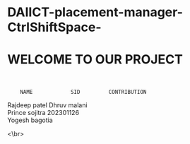 # DAIICT-placement-manager-CtrlShiftSpace-
# WELCOME TO OUR PROJECT 

<br>




        NAME            SID         CONTRIBUTION
   Rajdeep patel
   Dhruv malani    
   Prince sojitra    202301126         
   Yogesh bagotia


   <\br>
